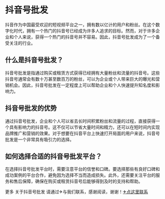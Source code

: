 # 抖音号批发

抖音作为中国最受欢迎的短视频平台之一，拥有数以亿计的用户和粉丝。在这个数字化时代，拥有一个热门的抖音号已经成为许多人追求的目标。然而，对于许多企业和个人来说，获得一个热门的抖音号并不容易。因此，抖音号批发成为了一个备受关注的行业。

## 什么是抖音号批发？

抖音号批发是指通过购买或租赁方式获得已经拥有大量粉丝和流量的抖音号。这些抖音号通常会有数十万甚至数百万的粉丝，可以为企业或个人带来巨大的曝光和营销机会。因此，抖音号批发在一定程度上可以帮助企业和个人快速提升知名度和影响力。

## 抖音号批发的优势

通过抖音号批发，企业和个人可以省去长时间积累粉丝和流量的过程，直接获得一个具有影响力的抖音号。这不仅可以节省大量时间和精力，还可以在短时间内实现品牌推广和营销的效果。对于想要在抖音平台上快速打开局面的用户来说，抖音号批发是一个非常具有吸引力的选择。

## 如何选择合适的抖音号批发平台？

在选择抖音号批发平台时，需要注意平台的信誉和口碑。要选择那些有良好口碑和成功案例的平台合作，避免因为选择不当而造成损失。此外，还需要关注平台的服务和售后保障，确保在购买或租赁抖音号后能够得到及时的支持和帮助。

更多 关于抖音号批发 请通过✈与我们联系，感谢阅读，谢谢！[✈点这里联系](https://ads.k02.cc)